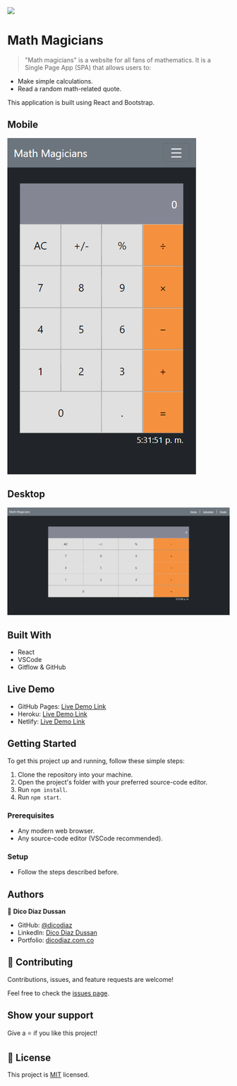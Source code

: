 ![](https://img.shields.io/badge/Microverse-blueviolet)

# Math Magicians

> "Math magicians" is a website for all fans of mathematics. It is a Single Page App (SPA) that allows users to:

- Make simple calculations.
- Read a random math-related quote.

This application is built using React and Bootstrap.

## Mobile

![screenshot](./app_screenshot.png)

## Desktop

![screenshot](./app_screenshot-2.png)

## Built With

- React
- VSCode
- Gitflow & GitHub

## Live Demo

- GitHub Pages: [Live Demo Link](https://dicodiaz.me/math-magicians/)
- Heroku: [Live Demo Link](https://dicodiaz-math-magicians.herokuapp.com)
- Netlify: [Live Demo Link](https://61805e8fa842d91e645189db--clever-bartik-92b10d.netlify.app)

## Getting Started

To get this project up and running, follow these simple steps:

1. Clone the repository into your machine.
2. Open the project's folder with your preferred source-code editor.
3. Run `npm install`.
4. Run `npm start`.

### Prerequisites

- Any modern web browser.
- Any source-code editor (VSCode recommended).

### Setup

- Follow the steps described before.

## Authors

👤 **Dico Diaz Dussan**

- GitHub: [@dicodiaz](https://github.com/dicodiaz)
- LinkedIn: [Dico Diaz Dussan](https://www.linkedin.com/in/dico-diaz-dussan/)
- Portfolio: [dicodiaz.com.co](https://dicodiaz.com.co)

## 🤝 Contributing

Contributions, issues, and feature requests are welcome!

Feel free to check the [issues page](https://github.com/mustabbas/TvMovies/issues).

## Show your support

Give a ⭐️ if you like this project!

## 📝 License

This project is [MIT](./MIT.md) licensed.
